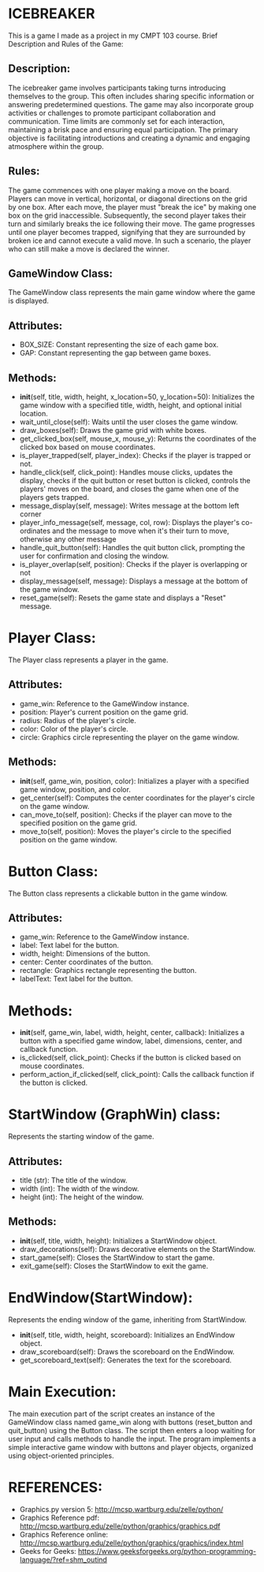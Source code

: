 # ICEBREAKER
This is a game I made as a project in my CMPT 103 course. 
Brief Description and Rules of the Game:

## Description:

The icebreaker game involves participants taking turns introducing themselves to the group. This often includes sharing specific information or answering predetermined questions. The game may also incorporate group activities or challenges to promote participant collaboration and communication. Time limits are commonly set for each interaction, maintaining a brisk pace and ensuring equal participation. The primary objective is facilitating introductions and creating a dynamic and engaging atmosphere within the group.

## Rules:

The game commences with one player making a move on the board. Players can move in vertical, horizontal, or diagonal directions on the grid by one box. After each move, the player must "break the ice" by making one box on the grid inaccessible. Subsequently, the second player takes their turn and similarly breaks the ice following their move. The game progresses until one player becomes trapped, signifying that they are surrounded by broken ice and cannot execute a valid move. In such a scenario, the player who can still make a move is declared the winner.


## GameWindow Class:

The GameWindow class represents the main game window where the game is displayed.

## Attributes:

* BOX_SIZE: Constant representing the size of each game box.
* GAP: Constant representing the gap between game boxes.
    
## Methods:

* __init__(self, title, width, height, x_location=50, y_location=50): Initializes the game window with a specified title, width, height, and optional initial location.
* wait_until_close(self): Waits until the user closes the game window.
* draw_boxes(self): Draws the game grid with white boxes.
* get_clicked_box(self, mouse_x, mouse_y): Returns the coordinates of the clicked box based on mouse coordinates.
* is_player_trapped(self, player_index): Checks if the player is trapped or not.
* handle_click(self, click_point): Handles mouse clicks, updates the display, checks if the quit button or reset button is clicked, controls the players' moves on the board, and closes the game when one of the players gets trapped.
* message_display(self, message): Writes message at the bottom left corner
* player_info_message(self, message, col, row): Displays the player's co-ordinates and the message to move when it's their turn to move, otherwise any other message
* handle_quit_button(self): Handles the quit button click, prompting the user for confirmation and closing the window.
* is_player_overlap(self, position): Checks if the player is overlapping or not
* display_message(self, message): Displays a message at the bottom of the game window.
* reset_game(self): Resets the game state and displays a "Reset" message.

# Player Class:

The Player class represents a player in the game.

## Attributes:

* game_win: Reference to the GameWindow instance.
* position: Player's current position on the game grid.
* radius: Radius of the player's circle.
* color: Color of the player's circle.
* circle: Graphics circle representing the player on the game window.
    
## Methods:

* __init__(self, game_win, position, color): Initializes a player with a specified game window, position, and color.
* get_center(self): Computes the center coordinates for the player's circle on the game window.
* can_move_to(self, position): Checks if the player can move to the specified position on the game grid.
* move_to(self, position): Moves the player's circle to the specified position on the game window.
	

# Button Class:

The Button class represents a clickable button in the game window.

## Attributes:

* game_win: Reference to the GameWindow instance.
* label: Text label for the button.
* width, height: Dimensions of the button.
* center: Center coordinates of the button.
* rectangle: Graphics rectangle representing the button.
* labelText: Text label for the button.
    
# Methods:

* __init__(self, game_win, label, width, height, center, callback): Initializes a button with a specified game window, label, dimensions, center, and callback function.
* is_clicked(self, click_point): Checks if the button is clicked based on mouse coordinates.
* perform_action_if_clicked(self, click_point): Calls the callback function if the button is clicked.


# StartWindow (GraphWin) class:

Represents the starting window of the game.

## Attributes:

* title (str): The title of the window.
* width (int): The width of the window.
* height (int): The height of the window.

## Methods:

* __init__(self, title, width, height): Initializes a StartWindow object.
* draw_decorations(self): Draws decorative elements on the StartWindow.
* start_game(self): Closes the StartWindow to start the game.
* exit_game(self): Closes the StartWindow to exit the game.
        

# EndWindow(StartWindow):

Represents the ending window of the game, inheriting from StartWindow.
    
* __init__(self, title, width, height, scoreboard): Initializes an EndWindow object.
* draw_scoreboard(self): Draws the scoreboard on the EndWindow.
* get_scoreboard_text(self): Generates the text for the scoreboard.


# Main Execution:

The main execution part of the script creates an instance of the GameWindow class named game_win along with buttons (reset_button and quit_button) using the Button class. The script then enters a loop waiting for user input and calls methods to handle the input. The program implements a simple interactive game window with buttons and player objects, organized using object-oriented principles.

# REFERENCES:

* Graphics.py version 5: http://mcsp.wartburg.edu/zelle/python/
* Graphics Reference pdf: http://mcsp.wartburg.edu/zelle/python/graphics/graphics.pdf
* Graphics Reference online: http://mcsp.wartburg.edu/zelle/python/graphics/graphics/index.html
* Geeks for Geeks: https://www.geeksforgeeks.org/python-programming-language/?ref=shm_outind
	
